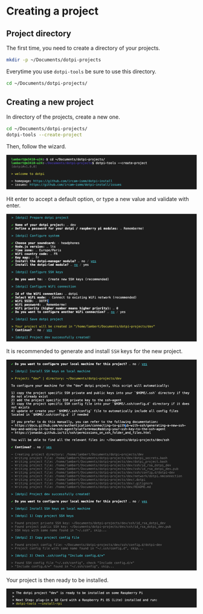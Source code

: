 # Creating a project

## Project directory

The first time, you need to create a directory of your projects.

```sh
mkdir -p ~/Documents/dotpi-projects
```

Everytime you use `dotpi-tools` be sure to use this directory.

```sh
cd ~/Documents/dotpi-projects/
```

## Creating a new project

In directory of the projects, create a new one.

```sh
cd ~/Documents/dotpi-projects/
dotpi-tools --create-project
```

Then, follow the wizard.

![create-project](./assets/creating-a-project/dotpi-tools-create-project.png)

Hit enter to accept a default option, or type a new value and validate with enter.

![create-project-options](./assets/creating-a-project/dotpi-tools-create-project-options.png)

It is recommended to generate and install `SSH` keys for the new project.

![create-project-ssh-keys](./assets/creating-a-project/dotpi-tools-create-project-ssh-keys.png)

Your project is then ready to be installed.

![create-project-ready](./assets/creating-a-project/dotpi-tools-create-project-ready.png)
